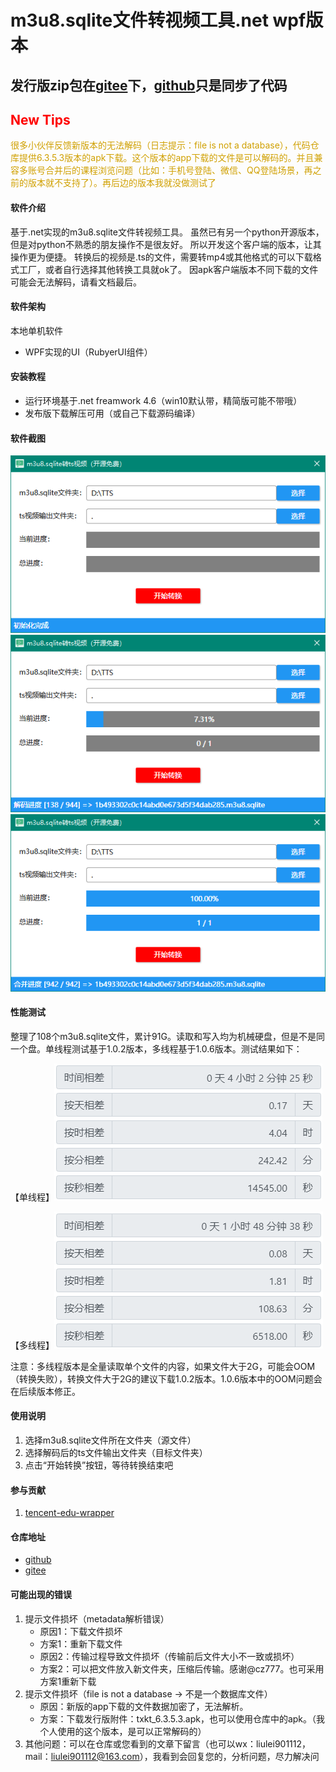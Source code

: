 # m3u8.sqlite文件转视频工具.net wpf版本

## 发行版zip包在[gitee](https://gitee.com/liulei901112/txkt_m3u8.sqlite_ts)下，[github](https://github.com/liulei901112/txkt_m3u8.sqlite_ts)只是同步了代码

## <font color="red">New Tips</font>
<font color="drak">很多小伙伴反馈新版本的无法解码（日志提示：file is not a database），代码仓库提供6.3.5.3版本的apk下载。这个版本的app下载的文件是可以解码的。并且兼容多账号合并后的课程浏览问题（比如：手机号登陆、微信、QQ登陆场景，再之前的版本就不支持了）。再后边的版本我就没做测试了</font>

#### 软件介绍
基于.net实现的m3u8.sqlite文件转视频工具。
虽然已有另一个python开源版本，但是对python不熟悉的朋友操作不是很友好。
所以开发这个客户端的版本，让其操作更为便捷。
转换后的视频是.ts的文件，需要转mp4或其他格式的可以下载格式工厂，或者自行选择其他转换工具就ok了。
因apk客户端版本不同下载的文件可能会无法解码，请看文档最后。

#### 软件架构
本地单机软件
* WPF实现的UI（RubyerUI组件）

#### 安装教程
* 运行环境基于.net freamwork 4.6（win10默认带，精简版可能不带哦）
* 发布版下载解压可用（或自己下载源码编译）

#### 软件截图
![主界面](images/main.png)
![解码进度](images/progress.png)
![解码完成](images/finish.png)

#### 性能测试
整理了108个m3u8.sqlite文件，累计91G。读取和写入均为机械硬盘，但是不是同一个盘。单线程测试基于1.0.2版本，多线程基于1.0.6版本。测试结果如下：

【单线程】![单线程](images/single_thread.png) 

【多线程】![多线程](images/multi_thread.png)

注意：多线程版本是全量读取单个文件的内容，如果文件大于2G，可能会OOM（转换失败），转换文件大于2G的建议下载1.0.2版本。1.0.6版本中的OOM问题会在后续版本修正。

#### 使用说明
1. 选择m3u8.sqlite文件所在文件夹（源文件）
2. 选择解码后的ts文件输出文件夹（目标文件夹）
3. 点击“开始转换”按钮，等待转换结束吧

#### 参与贡献
1. [tencent-edu-wrapper](https://github.com/r00t1900/tencent-edu-wrapper)

#### 仓库地址
* [github](https://github.com/liulei901112/txkt_m3u8.sqlite_ts)
* [gitee](https://gitee.com/liulei901112/txkt_m3u8.sqlite_ts)

#### 可能出现的错误
1. 提示文件损坏（metadata解析错误）
   * 原因1：下载文件损坏
   * 方案1：重新下载文件
   * 原因2：传输过程导致文件损坏（传输前后文件大小不一致或损坏）
   * 方案2：可以把文件放入新文件夹，压缩后传输。感谢@cz777。也可采用方案1重新下载
2. 提示文件损坏（file is not a database -> 不是一个数据库文件）
   * 原因：新版的app下载的文件数据加密了，无法解析。
   * 方案：下载发行版附件：txkt_6.3.5.3.apk，也可以使用仓库中的apk。（我个人使用的这个版本，是可以正常解码的）
3. 其他问题：可以在仓库或您看到的文章下留言（也可以wx：liulei901112，mail：liulei901112@163.com），我看到会回复您的，分析问题，尽力解决问